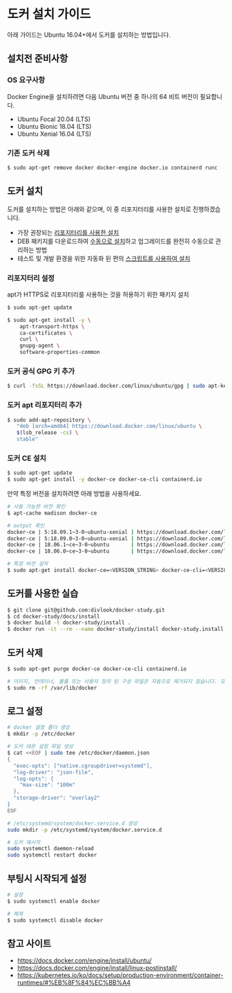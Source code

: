 # 도커 설치 가이드

아래 가이드는 Ubuntu 16.04+에서 도커를 설치하는 방법입니다.

## 설치전 준비사항

### OS 요구사항

Docker Engine을 설치하려면 다음 Ubuntu 버전 중 하나의 64 비트 버전이 필요합니다.

- Ubuntu Focal 20.04 (LTS)
- Ubuntu Bionic 18.04 (LTS)
- Ubuntu Xenial 16.04 (LTS)

### 기존 도커 삭제

```bash
$ sudo apt-get remove docker docker-engine docker.io containerd runc
```

## 도커 설치

도커를 설치하는 방법은 아래와 같으며, 이 중 리포지터리를 사용한 설치로 진행하겠습니다.

- 가장 권장되는 [리포지터리를 사용한 설치](https://docs.docker.com/engine/install/ubuntu/#install-using-the-repository)
- DEB 패키지를 다운로드하여 [수동으로 설치](https://docs.docker.com/engine/install/ubuntu/#install-from-a-package)하고 업그레이드를 완전히 수동으로 관리하는 방법
- 테스트 및 개발 환경을 위한 자동화 된 편의 [스크립트를 사용하여 설치](https://docs.docker.com/engine/install/ubuntu/#install-using-the-convenience-script)

### 리포지터리 설정

apt가 HTTPS로 리포지터리를 사용하는 것을 허용하기 위한 패키지 설치

```bash
$ sudo apt-get update

$ sudo apt-get install -y \
    apt-transport-https \
    ca-certificates \
    curl \
    gnupg-agent \
    software-properties-common
```

### 도커 공식 GPG 키 추가

```bash
$ curl -fsSL https://download.docker.com/linux/ubuntu/gpg | sudo apt-key --keyring /etc/apt/trusted.gpg.d/docker.gpg add -
```

### 도커 apt 리포지터리 추가

```bash
$ sudo add-apt-repository \
   "deb [arch=amd64] https://download.docker.com/linux/ubuntu \
   $(lsb_release -cs) \
   stable"
```

### 도커 CE 설치

```bash
$ sudo apt-get update
$ sudo apt-get install -y docker-ce docker-ce-cli containerd.io
```

만약 특정 버전을 설치하려면 아래 방법을 사용하세요.

```bash
# 사용 가능한 버전 확인
$ apt-cache madison docker-ce

# output 확인
docker-ce | 5:18.09.1~3-0~ubuntu-xenial | https://download.docker.com/linux/ubuntu  xenial/stable amd64 Packages
docker-ce | 5:18.09.0~3-0~ubuntu-xenial | https://download.docker.com/linux/ubuntu  xenial/stable amd64 Packages
docker-ce | 18.06.1~ce~3-0~ubuntu       | https://download.docker.com/linux/ubuntu  xenial/stable amd64 Packages
docker-ce | 18.06.0~ce~3-0~ubuntu       | https://download.docker.com/linux/ubuntu  xenial/stable amd64 Packages

# 특정 버전 설치
$ sudo apt-get install docker-ce=<VERSION_STRING> docker-ce-cli=<VERSION_STRING> containerd.io
```

## 도커를 사용한 실습

```bash
$ git clone git@github.com:divlook/docker-study.git
$ cd docker-study/docs/install
$ docker build -t docker-study/install .
$ docker run -it --rm --name docker-study/install docker-study.install bash
```

## 도커 삭제

```bash
$ sudo apt-get purge docker-ce docker-ce-cli containerd.io

# 이미지, 컨테이너, 볼륨 또는 사용자 정의 된 구성 파일은 자동으로 제거되지 않습니다. 모든 이미지, 컨테이너 및 볼륨을 삭제하려면
$ sudo rm -rf /var/lib/docker
```

## 로그 설정

```bash
# docker 설정 폴더 생성
$ mkdir -p /etc/docker

# 도커 데몬 설정 파일 생성
$ cat <<EOF | sudo tee /etc/docker/daemon.json
{
  "exec-opts": ["native.cgroupdriver=systemd"],
  "log-driver": "json-file",
  "log-opts": {
    "max-size": "100m"
  },
  "storage-driver": "overlay2"
}
EOF

# /etc/systemd/system/docker.service.d 생성
sudo mkdir -p /etc/systemd/system/docker.service.d

# 도커 재시작
sudo systemctl daemon-reload
sudo systemctl restart docker
```

## 부팅시 시작되게 설정

```bash
# 설정
$ sudo systemctl enable docker

# 해제
$ sudo systemctl disable docker
```

## 참고 사이트

- https://docs.docker.com/engine/install/ubuntu/
- https://docs.docker.com/engine/install/linux-postinstall/
- https://kubernetes.io/ko/docs/setup/production-environment/container-runtimes/#%EB%8F%84%EC%BB%A4

